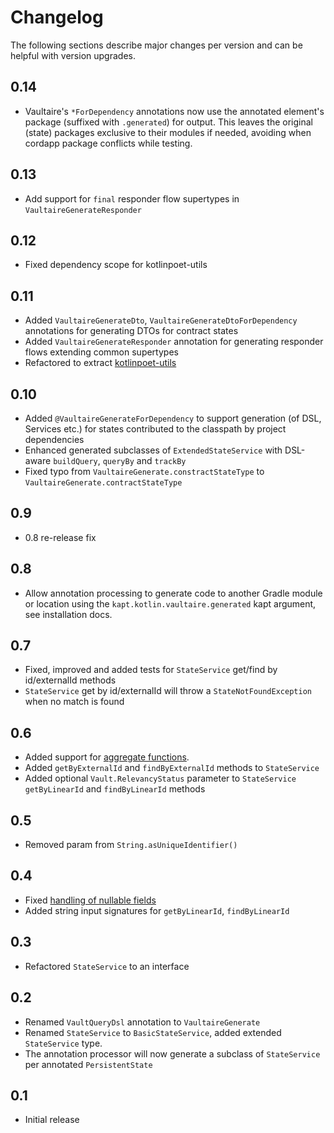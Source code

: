 
# Changelog

The following sections describe major changes per version 
and can be helpful with version upgrades.

## 0.14

- Vaultaire's `*ForDependency` annotations now use the annotated element's package (suffixed with `.generated`) 
for output. This leaves the original (state) packages exclusive to their modules if needed, avoiding when 
cordapp package conflicts while testing. 

## 0.13

- Add support for `final` responder flow supertypes in `VaultaireGenerateResponder` 

## 0.12

- Fixed dependency scope for kotlinpoet-utils

## 0.11

- Added `VaultaireGenerateDto`, `VaultaireGenerateDtoForDependency` annotations for generating DTOs for contract states
- Added `VaultaireGenerateResponder` annotation for generating responder flows extending common supertypes 
- Refactored to extract [kotlinpoet-utils](https://github.com/manosbatsis/kotlinpoet-utils)

## 0.10

- Added `@VaultaireGenerateForDependency` to support generation (of DSL, Services etc.) for states contributed to the 
classpath by project dependencies 
- Enhanced generated subclasses of `ExtendedStateService` with DSL-aware `buildQuery`, `queryBy` and `trackBy`
- Fixed typo from `VaultaireGenerate.constractStateType` to  `VaultaireGenerate.contractStateType`

## 0.9

- 0.8 re-release fix

## 0.8

- Allow annotation processing to generate code to another Gradle module or location
using the `kapt.kotlin.vaultaire.generated` kapt argument, see installation docs.

## 0.7

- Fixed, improved and added tests for `StateService` get/find by id/externalId methods
- `StateService` get by id/externalId will throw a `StateNotFoundException` when no match is found

## 0.6

- Added support for [aggregate functions](https://github.com/manosbatsis/vaultaire/issues/2). 
- Added `getByExternalId` and `findByExternalId` methods to `StateService`
- Added optional `Vault.RelevancyStatus` parameter to `StateService` `getByLinearId` and `findByLinearId` methods

## 0.5 

- Removed param from `String.asUniqueIdentifier()`

## 0.4 

- Fixed [handling of nullable fields](https://github.com/manosbatsis/vaultaire/issues/8)
- Added string input signatures for `getByLinearId`, `findByLinearId`

## 0.3 

- Refactored `StateService` to an interface

## 0.2 

- Renamed `VaultQueryDsl` annotation to `VaultaireGenerate`
- Renamed `StateService` to `BasicStateService`, added extended `StateService` type.
- The annotation processor will now generate a subclass of `StateService` per annotated `PersistentState`

## 0.1 

- Initial release
